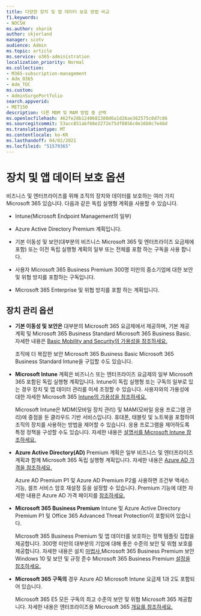 ```yaml
---
title: 다양한 장치 및 앱 데이터 보호 방법 비교
f1.keywords:
- NOCSH
ms.author: sharik
author: skjerland
manager: scotv
audience: Admin
ms.topic: article
ms.service: o365-administration
localization_priority: Normal
ms.collection:
- M365-subscription-management
- Adm_O365
- Adm_TOC
ms.custom:
- AdminSurgePortfolio
search.appverid:
- MET150
description: 다른 MDM 및 MAM 방법 중 선택
ms.openlocfilehash: 462fe28b1240681380d6a1d26ae362575c0d7c86
ms.sourcegitcommit: 53acc851abf68e2272e75df0856c0e16b0c7e48d
ms.translationtype: MT
ms.contentlocale: ko-KR
ms.lasthandoff: 04/02/2021
ms.locfileid: "51579365"
---
```

# <a name="options-for-protecting-your-devices-and-app-data"></a>장치 및 앱 데이터 보호 옵션

비즈니스 및 엔터프라이즈를 위해 조직의 장치와 데이터를 보호하는 여러 가지 Microsoft 365 있습니다. 다음과 같은 독립 실행형 계획을 사용할 수 있습니다.

- Intune(Microsoft Endpoint Management의 일부)
- Azure Active Directory Premium 계획입니다.
- 기본 이동성 및 보안(대부분의 비즈니스 Microsoft 365 및 엔터프라이즈 요금제에 포함) 또는 이전 독립 실행형 계획의 일부 또는 전체를 포함 하는 구독을 사용 합니다.

- 사용자 Microsoft 365 Business Premium 300명 미만의 중소기업에 대한 보안 및 위협 방지를 포함하는 구독입니다.
- Microsoft 365 Enterprise 및 위협 방지를 포함 하는 계획입니다.

## <a name="device-management-options"></a>장치 관리 옵션

- **기본 이동성 및 보안은** 대부분의 Microsoft 365 요금제에서 제공하며, 기본 제공 계획 및 Microsoft 365 Business Standard Microsoft 365 Business Basic. 자세한 내용은 [Basic Mobility and Security의 가용성을 참조하세요.](../basic-mobility-security/choose-between-basic-mobility-and-security-and-intune.md#availability-of-basic-mobility-and-security-and-intune) 

    조직에 더 복잡한 보안 Microsoft 365 Business Basic Microsoft 365 Business Standard Intune을 구입할 수도 있습니다.
 
- **Microsoft Intune** 계획은 비즈니스 또는 엔터프라이즈 요금제의 일부 Microsoft 365 포함된 독립 실행형 계획입니다. Intune이 독립 실행형 또는 구독의 일부로 있는 경우 장치 및 앱 데이터 관리를 미세 조정할 수 있습니다. 사용자와의 가용성에 대한 자세한 Microsoft 365 [Intune의 가용성을 참조하세요.](../basic-mobility-security/choose-between-basic-mobility-and-security-and-intune.md#availability-of-basic-mobility-and-security-and-intune)

    Microsoft Intune은 MDM(모바일 장치 관리) 및 MAM(모바일 응용 프로그램 관리)에 중점을 둔 클라우드 기반 서비스입니다. 휴대폰, 태블릿 및 노트북을 포함하여 조직의 장치를 사용하는 방법을 제어할 수 있습니다. 응용 프로그램을 제어하도록 특정 정책을 구성할 수도 있습니다. 자세한 내용은 [설명서를 Microsoft Intune 참조하세요.](/mem/intune/)

- **Azure Active Directory(AD)** Premium 계획은 일부 비즈니스 및 엔터프라이즈 계획과 함께 Microsoft 365 독립 실행형 계획입니다. 자세한 내용은 [Azure AD 가격을 참조하세요.](https://azure.microsoft.com/pricing/details/active-directory/)

     Azure AD Premium P1 및 Azure AD Premium P2를 사용하면 조건부 액세스 기능, 셀프 서비스 암호 재설정 등을 설정할 수 있습니다. Premium 기능에 대한 자세한 내용은 Azure AD 가격 페이지를 [참조하세요.](https://azure.microsoft.com/pricing/details/active-directory/)
- **Microsoft 365 Business Premium** Intune 및 Azure Active Directory Premium P1 및 Office 365 Advanced Threat Protection이 포함되어 있습니다. 
 
    Microsoft 365 Business Premium 및 앱 데이터를 보호하는 정책 템플릿 집합을 제공합니다. 300명 미만의 대부분의 기업에 대해 좋은 수준의 보안 및 위협 보호를 제공합니다. 자세한 내용은 설치 [마법사,](../../business/set-up.md)Microsoft 365 Business Premium 보안 Windows 10 [](../../business/secure-win-10-pcs.md)및 보안 및 규정 준수 Microsoft 365 Business Premium [설정을 참조하세요.](../../business/security-features.md)

- **Microsoft 365 구독의** 경우 Azure AD Microsoft Intune 요금제 1과 2도 포함되어 있습니다.

    Microsoft 365 E5 모든 구독의 최고 수준의 보안 및 위협 Microsoft 365 제공합니다. 자세한 내용은 엔터프라이즈용 Microsoft 365 [개요를 참조하세요.](../../enterprise/microsoft-365-overview.md)